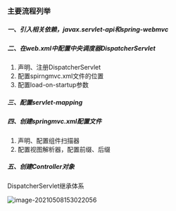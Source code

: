 ### 主要流程列举

##### 一、引入相关依赖，javax.servlet-api和spring-webmvc

##### 二、在web.xml中配置中央调度器DispatcherServlet

1. 声明、注册DispatcherServlet
2. 配置spirngmvc.xml文件的位置
3. 配置load-on-startup参数

##### 三、配置servlet-mapping

##### 四、创建springmvc.xml配置文件

1. 声明、配置组件扫描器
2. 配置视图解析器，配置前缀、后缀

##### 五、创建Controller对象





DispatcherServlet继承体系

![image-20210508153022056](C:\Users\zzh\AppData\Roaming\Typora\typora-user-images\image-20210508153022056.png)